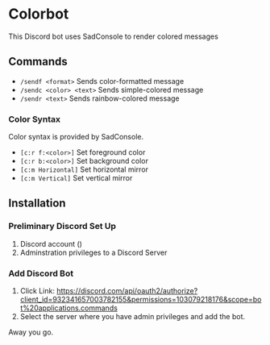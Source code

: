# Colorbot
This Discord bot uses SadConsole to render colored messages

## Commands
- `/sendf <format>` Sends color-formatted message
- `/sendc <color> <text>` Sends simple-colored message
- `/sendr <text>` Sends rainbow-colored message

### Color Syntax
Color syntax is provided by SadConsole.
- `[c:r f:<color>]` Set foreground color
- `[c:r b:<color>]` Set background color
- `[c:m Horizontal]` Set horizontal mirror
- `[c:m Vertical]` Set vertical mirror

## Installation

### Preliminary Discord Set Up
1. Discord account ()
2. Adminstration privileges to a Discord Server

### Add Discord Bot
1. Click Link: https://discord.com/api/oauth2/authorize?client_id=932341657003782155&permissions=103079218176&scope=bot%20applications.commands 
2. Select the server where you have admin privileges and add the bot.

Away you go.
